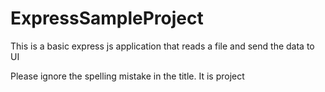 # ExpressSampleProject

This is a basic express js application that reads a file and send the data to UI

Please ignore the spelling mistake in the title. It is project
